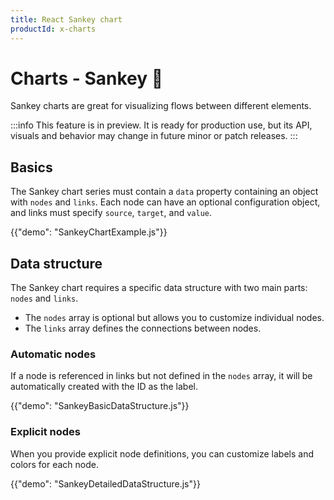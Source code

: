 ```yaml
---
title: React Sankey chart
productId: x-charts
---
```


# Charts - Sankey [<span class="plan-pro"></span>](/x/introduction/licensing/#pro-plan 'Pro plan')🧪

<p class="description">Sankey charts are great for visualizing flows between different elements.</p>

:::info
This feature is in preview. It is ready for production use, but its API, visuals and behavior may change in future minor or patch releases.
:::

## Basics

The Sankey chart series must contain a `data` property containing an object with `nodes` and `links`.
Each node can have an optional configuration object, and links must specify `source`, `target`, and `value`.

{{"demo": "SankeyChartExample.js"}}

## Data structure

The Sankey chart requires a specific data structure with two main parts: `nodes` and `links`.

- The `nodes` array is optional but allows you to customize individual nodes.
- The `links` array defines the connections between nodes.

### Automatic nodes

If a node is referenced in links but not defined in the `nodes` array, it will be automatically created with the ID as the label.

{{"demo": "SankeyBasicDataStructure.js"}}

### Explicit nodes

When you provide explicit node definitions, you can customize labels and colors for each node.

{{"demo": "SankeyDetailedDataStructure.js"}}
